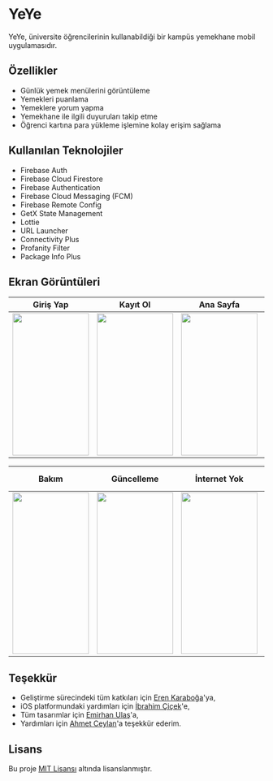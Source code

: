 
# YeYe

YeYe, üniversite öğrencilerinin kullanabildiği bir kampüs yemekhane mobil uygulamasıdır.


## Özellikler

- Günlük yemek menülerini görüntüleme
- Yemekleri puanlama
- Yemeklere yorum yapma
- Yemekhane ile ilgili duyuruları takip etme
- Öğrenci kartına para yükleme işlemine kolay erişim sağlama

  
## Kullanılan Teknolojiler

- Firebase Auth
- Firebase Cloud Firestore
- Firebase Authentication
- Firebase Cloud Messaging (FCM)
- Firebase Remote Config
- GetX State Management
- Lottie
- URL Launcher
- Connectivity Plus
- Profanity Filter
- Package Info Plus

## Ekran Görüntüleri

| Giriş Yap | Kayıt Ol | Ana Sayfa | Yorumlar | Duyurular | Profil |
|:--:|:--:|:--:|:--:|:--:|:--:|
 | <img src="https://github.com/diksed/yeye/assets/73336635/7c42b982-c975-47ba-905c-e803b88bb6f0" width="150" height="280"/> | <img src="https://github.com/diksed/yeye/assets/73336635/746efbfd-b8c2-4691-9b64-a7d0bf8217ff" width="150" height="280"/> | <img src="https://github.com/diksed/yeye/assets/73336635/60bc953b-36d9-4e44-9f77-0818f46d0b50" width="150" height="280"/> | <img src="https://github.com/diksed/yeye/assets/73336635/596c50fb-0269-43fd-a7fe-d63e40ca947b" width="150" height="280"/> | <img src="https://github.com/diksed/yeye/assets/73336635/58eb2cc4-5920-4cbc-bfad-3a78010246e4" width="150" height="280"/> | <img src="https://github.com/diksed/yeye/assets/73336635/b451d762-1077-436a-8723-9de47ce29341" width="150" height="280"/> 
 
| Bakım | Güncelleme | İnternet Yok | Hesap Askıya Alındı |
|:--:|:--:|:--:|:--:|
| <img src="https://github.com/diksed/yeye/assets/73336635/3e2c0ac9-77af-4b08-a617-bf5236368a4b" width="150" height="318"/> | <img src="https://github.com/diksed/yeye/assets/73336635/3d24cb2b-5b0c-4331-b3d9-41f947ff3bf5" width="150" height="318"/> | <img src="https://github.com/diksed/yeye/assets/73336635/787fd60d-7de3-4d5d-8e0c-c5c436595d81" width="150" height="318"/> | <img src="https://github.com/diksed/yeye/assets/73336635/cd09eba0-4465-489d-87e4-4d6c36161395" width="150" height="318"/>

## Teşekkür

- Geliştirme sürecindeki tüm katkıları için [Eren Karaboğa](https://www.github.com/erenkaraboga)'ya,
- iOS platformundaki yardımları için [İbrahim Çiçek](https://www.github.com/CicekIbrahim)'e,
- Tüm tasarımlar için [Emirhan Ulaş](https://www.linkedin.com/in/emirhan-ulaş-51196b24a)'a,
- Yardımları için [Ahmet Ceylan](https://www.github.com/ahmtcylnn)'a
  teşekkür ederim.

## Lisans

Bu proje [MIT Lisansı](LICENSE) altında lisanslanmıştır.
